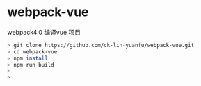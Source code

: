 # webpack-vue

webpack4.0 编译vue 项目

```bash
> git clone https://github.com/ck-lin-yuanfu/webpack-vue.git
> cd webpack-vue
> npm install
> npm run build
>
>
```

